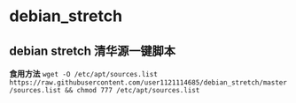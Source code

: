 # debian_stretch
## debian stretch 清华源一键脚本
**食用方法**
`wget -O /etc/apt/sources.list https://raw.githubusercontent.com/user1121114685/debian_stretch/master/sources.list && chmod 777 /etc/apt/sources.list`
